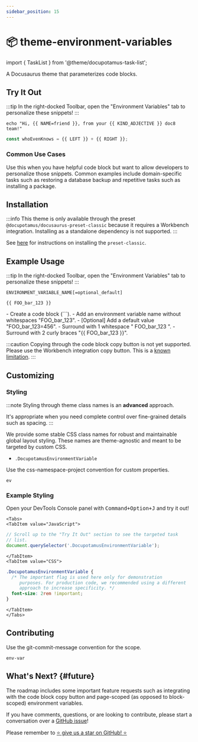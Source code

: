 ```yaml
---
sidebar_position: 15
---
```


# 📦 theme-environment-variables

import { TaskList } from '@theme/docupotamus-task-list';

<!-- If this changes, then change: README.md -->

A Docusaurus theme that parameterizes code blocks.

## Try It Out

:::tip
In the right-docked Toolbar, open the "Environment Variables" tab to personalize
these snippets!
:::

```shell
echo "Hi, {{ NAME=friend }}, from your {{ KIND_ADJECTIVE }} doc8 team!"
```

```js
const whoEvenKnows = {{ LEFT }} + {{ RIGHT }};
```

<!-- _keywords:_ demo -->

### Common Use Cases

Use this when you have helpful code block but want to allow developers to
personalize those snippets. Common examples include domain-specific tasks such
as restoring a database backup and repetitive tasks such as installing a
package.

## Installation

:::info
This theme is only available through the preset
`@docupotamus/docusaurus-preset-classic` because it requires a Workbench
integration. Installing as a standalone dependency is not supported.
:::

See [here](../presets/preset-classic.md#installation) for instructions on
installing the `preset-classic`.

## Example Usage

:::tip
In the right-docked Toolbar, open the "Environment Variables" tab to personalize
these snippets!
:::

```text title="Syntax"
ENVIRONMENT_VARIABLE_NAME[=optional_default]

{{ FOO_bar_123 }}
```

<TaskList>
- Create a code block (```).
- Add an environment variable name without whitespaces "FOO_bar_123".
- [Optional] Add a default value "FOO_bar_123=456".
- Surround with 1 whitespace " FOO_bar_123 ".
- Surround with 2 curly braces "&#123;&#123; FOO_bar_123 &#125;&#125;".
</TaskList>

:::caution
Copying through the code block copy button is not yet supported. Please use the
Workbench integration copy button. This is a [known limitation](#future).
:::

## Customizing

### Styling

:::note
Styling through theme class names is an **advanced** approach.

It's appropriate when you need complete control over fine-grained details such
as spacing.
:::

We provide some stable CSS class names for robust and maintainable global layout
styling. These names are theme-agnostic and meant to be targeted by custom CSS.

- `.DocupotamusEnvironmentVariable`

Use the css-namespace-project convention for custom properties.

```text
ev
```

### Example Styling

Open your DevTools Console panel with <kbd>Command+Option+J</kbd> and try it
out!

```mdx-code-block
<Tabs>
<TabItem value="JavaScript">
```

```javascript title="JavaScript"
// Scroll up to the "Try It Out" section to see the targeted task
// list.
document.querySelector('.DocupotamusEnvironmentVariable');
```

```mdx-code-block
</TabItem>
<TabItem value="CSS">
```

```css title="CSS"
.DocupotamusEnvironmentVariable {
  /* The important flag is used here only for demonstration
     purposes. For production code, we recommended using a different
     approach to increase specificity. */
  font-size: 2rem !important;
}
```

```mdx-code-block
</TabItem>
</Tabs>
```

## Contributing

Use the git-commit-message convention for the scope.

```text
env-var
```

## What's Next? {#future}

The roadmap includes some important feature requests such as integrating with
the code block copy button and page-scoped (as opposed to block-scoped)
environment variables.

If you have comments, questions, or are looking to contribute, please start a
conversation over a [GitHub issue](https://github.com/docupotamus/docupotamus/issues?q=is%3Aopen+is%3Aissue+label%3A%22Environment+Variables%22)!

Please remember to [⭐ give us a star on GitHub! ⭐](https://github.com/docupotamus/docupotamus)
